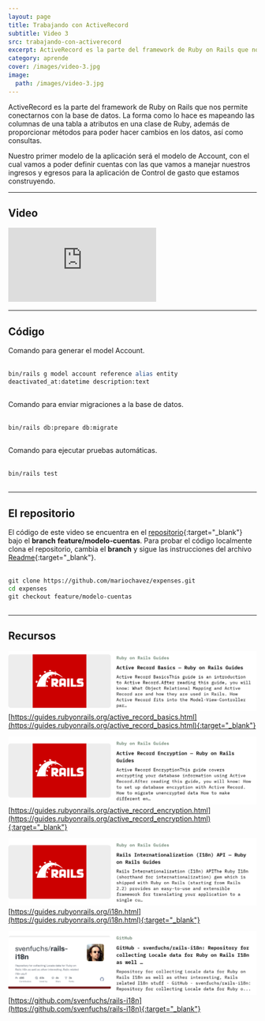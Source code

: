 ```yaml
---
layout: page
title: Trabajando con ActiveRecord
subtitle: Video 3
src: trabajando-con-activerecord
excerpt: ActiveRecord es la parte del framework de Ruby on Rails que nos permite conectarnos con la base de datos. La forma como lo hace es mapeando las columnas de una tabla a atributos en una clase de Ruby, además de proporcionar métodos para poder hacer cambios en los datos, así como consultas.
category: aprende
cover: /images/video-3.jpg
image:
  path: /images/video-3.jpg
---
```


ActiveRecord es la parte del framework de Ruby on Rails que nos permite conectarnos con la base de datos. La forma como lo hace es mapeando las columnas de una tabla a atributos en una clase de Ruby, además de proporcionar métodos para poder hacer cambios en los datos, así como consultas.

Nuestro primer modelo de la aplicación será el modelo de Account, con el cual vamos a poder definir cuentas con las que vamos a manejar nuestros ingresos y egresos para la aplicación de Control de gasto que estamos construyendo.

---

## Video

<div class="embed-container">
  <iframe src="https://player.vimeo.com/video/736632462?h=13fa283707" frameborder="0" allow="fullscreen; picture-in-picture" allowfullscreen></iframe>
</div>

---

## Código

Comando para generar el model Account.

<pre class="prism-code">
  <code>
bin/rails g model account reference <span style="color: #204a87">alias </span>entity deactivated_at:datetime description:text
  </code>
</pre>

Comando para enviar migraciones a la base de datos.

<pre class="prism-code">
  <code>
bin/rails db:prepare db:migrate
  </code>
</pre>


Comando para ejecutar pruebas automáticas.

<pre class="prism-code">
  <code>
bin/rails test
  </code>
</pre>

--- 

## El repositorio

El código de este video se encuentra en el [repositorio](https://github.com/mariochavez/expenses/tree/feature/modelo-cuentas){:target="_blank"} bajo el __branch__ **feature/modelo-cuentas**. Para probar el código localmente clona el repositorio, cambia el __branch__ y sigue las instrucciones del archivo [Readme](https://github.com/mariochavez/expenses/blob/main/README.md){:target="_blank"}.


<pre class="prism-code">
  <code>
git clone https://github.com/mariochavez/expenses.git 
<span style="color: #008000">cd </span>expenses
git checkout feature/modelo-cuentas
  </code>
</pre>

---

## Recursos

![From Ruby on Rails Guides: Active Record Basics — Ruby on Rails Guides | Active Record BasicsThis guide is an introduction to Active Record.After reading this guide, you will know: What Object Relational Mapping and Active Record are and how they are used in Rails. How Active Record fits into the Model-View-Controller par…](/images/aprender/video3/video3-1.png)
[https://guides.rubyonrails.org/active_record_basics.html](https://guides.rubyonrails.org/active_record_basics.html){:target="_blank"}

![From Ruby on Rails Guides: Active Record Encryption — Ruby on Rails Guides | Active Record EncryptionThis guide covers encrypting your database information using Active Record.After reading this guide, you will know: How to set up database encryption with Active Record. How to migrate unencrypted data How to make different en…](/images/aprender/video3/video3-2.png)
[https://guides.rubyonrails.org/active_record_encryption.html](https://guides.rubyonrails.org/active_record_encryption.html){:target="_blank"}

![From Ruby on Rails Guides: Rails Internationalization (I18n) API — Ruby on Rails Guides | Rails Internationalization (I18n) API The Ruby I18n (shorthand for internationalization) gem which is shipped with Ruby on Rails (starting from Rails 2.2) provides an easy-to-use and extensible framework for translating your application to a single cu…](/images/aprender/video3/video3-3.png)
[https://guides.rubyonrails.org/i18n.html](https://guides.rubyonrails.org/i18n.html){:target="_blank"}

![From GitHub: GitHub - svenfuchs/rails-i18n: Repository for collecting Locale data for Ruby on Rails I18n as well … | Repository for collecting Locale data for Ruby on Rails I18n as well as other interesting, Rails related I18n stuff - GitHub - svenfuchs/rails-i18n: Repository for collecting Locale data for Ruby o...](/images/aprender/video3/video3-4.png)
[https://github.com/svenfuchs/rails-i18n](https://github.com/svenfuchs/rails-i18n){:target="_blank"}
